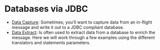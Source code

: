 # Databases via JDBC


 - [Data Capture](cookbook-jdbc-data-capture.md): Sometimes; you'll want to capture data from an in-flight message and write it out to a JDBC compliant database.
 - [Data Extract](cookbook-jdbc-data-query.md): Is often used to extract data from a database to enrich the message. Here we will work through a few examples using the different translators and statements parameters.